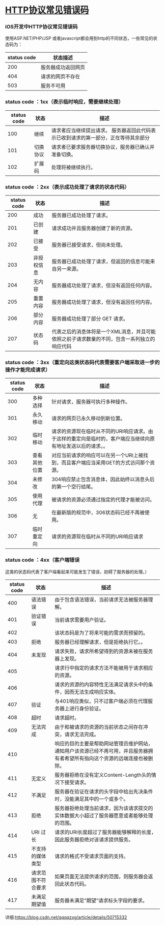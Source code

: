 # [HTTP协议常见错误码](https://github.com/yytmzys/blog/issues/47)

### iOS开发中HTTP协议常见错误码
使用ASP.NET/PHP/JSP 或者javascript都会用到http的不同状态，一些常见的状态码为：

|  status code | 状态描述 |
|  ----  | ----  | 
|200	| 服务器成功返回网页|
|404	| 请求的网页不存在|
|503	| 服务不可用|

### status code ：1xx（表示临时响应，需要继续处理）

|  status code | 状态  | 描述 |
|  ----  | ----  | ---- |
|100	|  继续   | 请求者应当继续提出请求。 服务器返回此代码表示已收到请求的第一部分，正在等待其余部分|
|101	| 切换协议 | 请求者已要求服务器切换协议，服务器已确认并准备切换。|
|102	| 扩展码 | 处理将被继续执行。

### status code ：2xx（表示成功处理了请求的状态代码）

|  status code | 状态  | 描述 |
|  ----  | ----  | ---- |
| 200 | 成功 | 服务器已成功处理了请求。|
|201 | 已创建	| 请求成功并且服务器创建了新的资源。
|202 | 已接受	| 服务器已接受请求，但尚未处理。
|203 | 非授权信息	| 服务器已成功处理了请求，但返回的信息可能来自另一来源。
|204 | 无内容	| 服务器成功处理了请求，但没有返回任何内容。
|205 | 重置内容	| 服务器成功处理了请求，但没有返回任何内容。
|206 | 部分内容	| 服务器成功处理了部分 GET 请求。
|207	| 状态码	| 代表之后的消息体将是一个XML消息，并且可能依照之前子请求数量的不同，包含一系列独立的响应代码

### status code ：3xx（重定向这类状态码代表需要客户端采取进一步的操作才能完成请求）

|  status code | 状态  | 描述 |
|  ----  | ----  | ---- |
|300	| 多种选择	| 针对请求，服务器可执行多种操作。
|301	| 永久移动	| 请求的网页已永久移动到新位置。
|302	| 临时移动	| 请求的资源现在临时从不同的URI响应请求。由于这样的重定向是临时的，客户端应当继续向原有地址发送以后的请求。。
|303	| 查看其他位置 | 对应当前请求的响应可以在另一个URI上被找到，而且客户端应当采用GET的方式访问那个资源。
|304	| 未修改	| 304响应禁止包含消息体，因此始终以消息头后的第一个空行结尾。
|305	| 使用代理 | 被请求的资源必须通过指定的代理才能被访问。
|306	| 无	| 在最新版的规范中，306状态码已经不再被使用。
|307	| 临时重定向 | 请求的资源现在临时从不同的URI响应请求

### status code ：4xx（客户端错误
这类的状态码代表了客户端看起来可能发生了错误，妨碍了服务器的处理。）

|  status code | 状态  | 描述 |
|  ----  | ----  | ---- |
|400	| 语法错误	| 由于包含语法错误，当前请求无法被服务器理解。
|401	| 验证错误	| 当前请求需要用户验证。
|402 |  | 该状态码是为了将来可能的需求而预留的。
|403	| 拒绝	| 服务器已经理解请求，但是拒绝执行它。。
|404	| 未发现	| 请求失败，请求所希望得到的资源未被在服务器上发现。
|405 |  | 请求行中指定的请求方法不能被用于请求相应的资源。
|406 |  | 请求的资源的内容特性无法满足请求头中的条件，因而无法生成响应实体。
|407	| 验证	| 与401响应类似，只不过客户端必须在代理服务器上进行身份验证。
|408	| 超时| 请求超时。
|409	| 无法完成| 由于和被请求的资源的当前状态之间存在冲突，请求无法完成。
|410 |  | 响应的目的主要是帮助网站管理员维护网站，通知用户该资源已经不再可用，并且服务器拥有者希望所有指向这个资源的远端连接也被删除。
|411	| 无定义| 服务器拒绝在没有定义Content-Length头的情况下接受请求。
|412	| 不满足| 服务器在验证在请求的头字段中给出先决条件时，没能满足其中的一个或多个。
|413	| 拒绝 | 服务器拒绝处理当前请求，因为该请求提交的实体数据大小超过了服务器愿意或者能够处理的范围。
|414	| URI 过长 | 请求的URI长度超过了服务器能够解释的长度，因此服务器拒绝对该请求提供服务。
|415	| 不支持的媒体类型	| 请求的格式不受请求页面的支持。
|416	| 请求范围不符合要求 | 如果页面无法提供请求的范围，则服务器会返回此状态代码。
|417	| 未满足期望值 | 服务器未满足”期望”请求标头字段的要求。

详细:https://blog.csdn.net/qqqqzxg/article/details/50715332